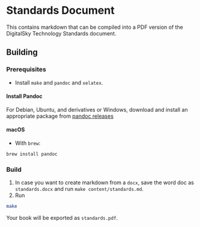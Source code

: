 # Standards Document

This contains markdown that can be compiled into a PDF version of the DigitalSky Technology Standards document.

## Building

### Prerequisites

* Install `make` and `pandoc` and `xelatex`.

#### Install Pandoc

For Debian, Ubuntu, and derivatives or Windows, download and install an appropriate package from [pandoc releases](https://github.com/jgm/pandoc/releases/)

#### macOS
- With `brew`:
```bash
brew install pandoc
```

### Build

1. In case you want to create markdown from a `docx`, save the word doc as `standards.docx` and run `make content/standards.md`.
1. Run
```bash
make
```
Your book will be exported as `standards.pdf`.
